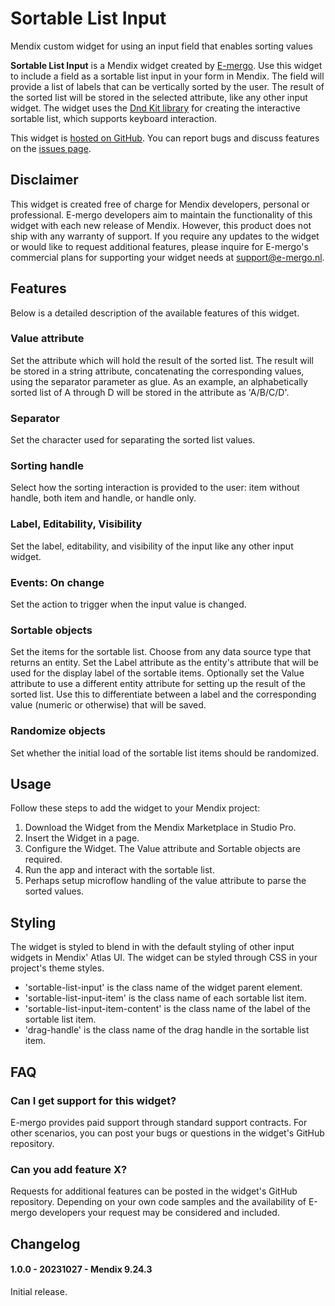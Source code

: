 # Sortable List Input

Mendix custom widget for using an input field that enables sorting values

**Sortable List Input** is a Mendix widget created by [E-mergo](https://www.e-mergo.nl). Use this widget to include a field as a sortable list input in your form in Mendix. The field will provide a list of labels that can be vertically sorted by the user. The result of the sorted list will be stored in the selected attribute, like any other input widget. The widget uses the [Dnd Kit library](https://dndkit.com/) for creating the interactive sortable list, which supports keyboard interaction.

This widget is [hosted on GitHub](https://github.com/e-mergo/mx-emergo-sortable-list-input). You can report bugs and discuss features on the [issues page](https://github.com/e-mergo/mx-emergo-sortable-list-input/issues).

## Disclaimer

This widget is created free of charge for Mendix developers, personal or professional. E-mergo developers aim to maintain the functionality of this widget with each new release of Mendix. However, this product does not ship with any warranty of support. If you require any updates to the widget or would like to request additional features, please inquire for E-mergo's commercial plans for supporting your widget needs at support@e-mergo.nl.

## Features

Below is a detailed description of the available features of this widget.

### Value attribute

Set the attribute which will hold the result of the sorted list. The result will be stored in a string attribute, concatenating the corresponding values, using the separator parameter as glue. As an example, an alphabetically sorted list of A through D will be stored in the attribute as 'A/B/C/D'.

### Separator

Set the character used for separating the sorted list values.

### Sorting handle

Select how the sorting interaction is provided to the user: item without handle, both item and handle, or handle only.

### Label, Editability, Visibility

Set the label, editability, and visibility of the input like any other input widget.

### Events: On change

Set the action to trigger when the input value is changed.

### Sortable objects

Set the items for the sortable list. Choose from any data source type that returns an entity. Set the Label attribute as the entity's attribute that will be used for the display label of the sortable items. Optionally set the Value attribute to use a different entity attribute for setting up the result of the sorted list. Use this to differentiate between a label and the corresponding value (numeric or otherwise) that will be saved.

### Randomize objects

Set whether the initial load of the sortable list items should be randomized.

## Usage

Follow these steps to add the widget to your Mendix project:

1. Download the Widget from the Mendix Marketplace in Studio Pro.
2. Insert the Widget in a page.
3. Configure the Widget. The Value attribute and Sortable objects are required.
4. Run the app and interact with the sortable list.
5. Perhaps setup microflow handling of the value attribute to parse the sorted values.

## Styling

The widget is styled to blend in with the default styling of other input widgets in Mendix' Atlas UI. The widget can be styled through CSS in your project's theme styles.

-   'sortable-list-input' is the class name of the widget parent element.
-   'sortable-list-input-item' is the class name of each sortable list item.
-   'sortable-list-input-item-content' is the class name of the label of the sortable list item.
-   'drag-handle' is the class name of the drag handle in the sortable list item.

## FAQ

### Can I get support for this widget?

E-mergo provides paid support through standard support contracts. For other scenarios, you can post your bugs or questions in the widget's GitHub repository.

### Can you add feature X?

Requests for additional features can be posted in the widget's GitHub repository. Depending on your own code samples and the availability of E-mergo developers your request may be considered and included.

## Changelog

#### 1.0.0 - 20231027 - Mendix 9.24.3

Initial release.
